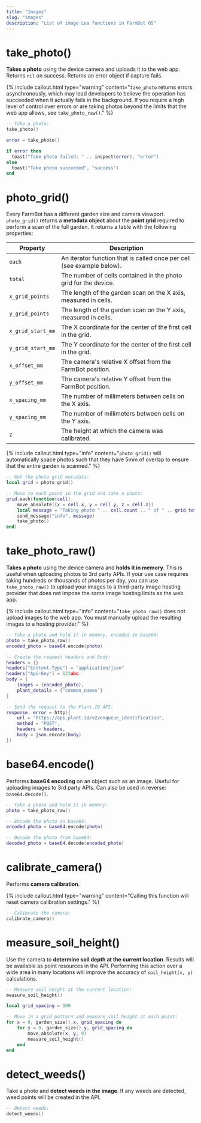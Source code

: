```yaml
---
title: "Images"
slug: "images"
description: "List of image Lua functions in FarmBot OS"
---
```


# take_photo()

**Takes a photo** using the device camera and uploads it to the web app. Returns `nil` on success. Returns an error object if capture fails.

{%
include callout.html
type="warning"
content="`take_photo` returns errors asynchronously, which may lead developers to believe the operation has succeeded when it actually fails in the background. If you require a high level of control over errors or are taking photos beyond the limits that the web app allows, see `take_photo_raw()`."
%}

```lua
-- Take a photo:
take_photo()
```

```lua
error = take_photo()

if error then
  toast("Take photo failed: " .. inspect(error), "error")
else
  toast("Take photo succeeded", "success")
end
```

# photo_grid()

Every FarmBot has a different garden size and camera viewport. `photo_grid()` returns a **metadata object** about the **point grid** required to perform a scan of the full garden. It returns a table with the following properties:

|Property          |Description |
|------------------|------------|
|`each`            |An iterator function that is called once per cell (see example below).
|`total`           |The number of cells contained in the photo grid for the device.
|`x_grid_points`   |The length of the garden scan on the X axis, measured in cells.
|`y_grid_points`   |The length of the garden scan on the Y axis, measured in cells.
|`x_grid_start_mm` |The X coordinate for the center of the first cell in the grid.
|`y_grid_start_mm` |The Y coordinate for the center of the first cell in the grid.
|`x_offset_mm`     |The camera's relative X offset from the FarmBot position.
|`y_offset_mm`     |The camera's relative Y offset from the FarmBot position.
|`x_spacing_mm`    |The number of millimeters between cells on the X axis.
|`y_spacing_mm`    |The number of millimeters between cells on the Y axis.
|`z`               |The height at which the camera was calibrated.

{%
include callout.html
type="info"
content="`photo_grid()` will automatically space photos such that they have 5mm of overlap to ensure that the entire garden is scanned."
%}

```lua
-- Get the photo grid metadata:
local grid = photo_grid()

-- Move to each point in the grid and take a photo:
grid.each(function(cell)
    move_absolute({x = cell.x, y = cell.y, z = cell.z})
    local message = "Taking photo " .. cell.count .. " of " .. grid.total
    send_message("info", message)
    take_photo()
end)
```

# take_photo_raw()

**Takes a photo** using the device camera and **holds it in memory**. This is useful when uploading photos to 3rd party APIs. If your use case requires taking hundreds or thousands of photos per day, you can use `take_photo_raw()` to upload your images to a third-party image hosting provider that does not impose the same image hosting limits as the web app.

{%
include callout.html
type="info"
content="`take_photo_raw()` does not upload images to the web app. You must manually upload the resulting images to a hosting provider."
%}

```lua
-- Take a photo and hold it in memory, encoded in base64:
photo = take_photo_raw()
encoded_photo = base64.encode(photo)

-- Create the request headers and body:
headers = {}
headers["Content-Type"] = "application/json"
headers["Api-Key"] = 123abc
body = {
    images = {encoded_photo},
    plant_details = {"common_names"}
}

-- Send the request to the Plant.ID API:
response, error = http({
    url = "https://api.plant.id/v2/enqueue_identification",
    method = "POST",
    headers = headers,
    body = json.encode(body)
})
```

# base64.encode()

Performs **base64 encoding** on an object such as an image. Useful for uploading images to 3rd party APIs. Can also be used in reverse: `base64.decode()`.

```lua
-- Take a photo and hold it in memory:
photo = take_photo_raw()

-- Encode the photo in base64:
encoded_photo = base64.encode(photo)

-- Decode the photo from base64:
decoded_photo = base64.decode(encoded_photo)
```

# calibrate_camera()

Performs **camera calibration**.

{%
include callout.html
type="warning"
content="Calling this function will reset camera calibration settings."
%}

```lua
-- Calibrate the camera:
calibrate_camera()
```

# measure_soil_height()

Use the camera to **determine soil depth at the current location**. Results will be available as point resources in the API. Performing this action over a wide area in many locations will improve the accuracy of `soil_height(x, y)` calculations.

```lua
-- Measure soil height at the current location:
measure_soil_height()
```

```lua
local grid_spacing = 100

-- Move in a grid pattern and measure soil height at each point:
for x = 0, garden_size().x, grid_spacing do
    for y = 0, garden_size().y, grid_spacing do
        move_absolute(x, y, 0)
        measure_soil_height()
    end
end
```

# detect_weeds()

Take a photo and **detect weeds in the image**. If any weeds are detected, weed points will be created in the API.

```lua
-- Detect weeds:
detect_weeds()
```